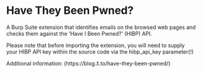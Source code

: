 # Have They Been Pwned?
A Burp Suite extension that identifies emails on the browsed web pages and checks them against the 'Have I Been Pwned?' (HIBP) API. 

Please note that before importing the extension, you will need to supply your HIBP API key within the source code via the hibp_api_key parameter(!)

Additional information: (https://blog.🕱.to/have-they-been-pwned/)
